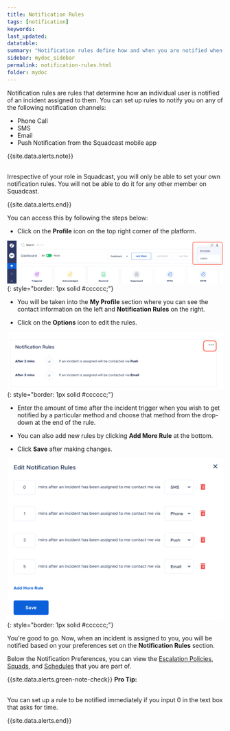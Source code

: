 ```yaml
---
title: Notification Rules
tags: [notification]
keywords: 
last_updated: 
datatable: 
summary: "Notification rules define how and when you are notified when an incident is assigned to you."
sidebar: mydoc_sidebar
permalink: notification-rules.html
folder: mydoc
---
```


Notification rules are rules that determine how an individual user is notified of an incident assigned to them. 
You can set up rules to notify you on any of the following notification channels: 

- Phone Call
- SMS
- Email
- Push Notification from the Squadcast mobile app

{{site.data.alerts.note}}
<p><br/>Irrespective of your role in Squadcast, you will only be able to set your own notification rules. You will not be able to do it for any other member on Squadcast.</p>
{{site.data.alerts.end}}

You can access this by following the steps below: 

- Click on the **Profile** icon on the top right corner of the platform. 

![](images/notification_rules_1.png){: style="border: 1px solid #cccccc;"}

- You will be taken into the **My Profile** section where you can see the contact information on the left and **Notification Rules** on the right. 

- Click on the **Options** icon to edit the rules. 

![](images/notification_rules_2.png){: style="border: 1px solid #cccccc;"}

- Enter the amount of time after the incident trigger when you wish to get notified by a particular method and choose that method from the drop-down at the end of the rule. 

- You can also add new rules by clicking **Add More Rule** at the bottom.

- Click **Save** after making changes.

![](images/notification_rules_3.png){: style="border: 1px solid #cccccc;"}

You're good to go. Now, when an incident is assigned to you, you will be notified based on your preferences set on the **Notification Rules** section.

Below the Notification Preferences, you can view the [Escalation Policies](escalation-policies.html), [Squads](squads.html), and [Schedules](schedules.html) that you are part of.

{{site.data.alerts.green-note-check}}
<b>Pro Tip: </b>
<p><br/>You can set up a rule to be notified immediately if you input 0 in the text box that asks for time.</p>
{{site.data.alerts.end}}